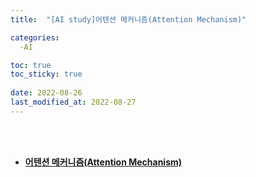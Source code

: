 ```yaml
---
title:  "[AI study]어텐션 메커니즘(Attention Mechanism)"

categories:
  -AI

toc: true
toc_sticky: true
 
date: 2022-08-26
last_modified_at: 2022-08-27
---
```


<br/><br/>


- [**어텐션 메커니즘(Attention Mechanism)**](https://scratched-rayon-d71.notion.site/Attention-7ab4d021670543cb8c7605711615b507)

